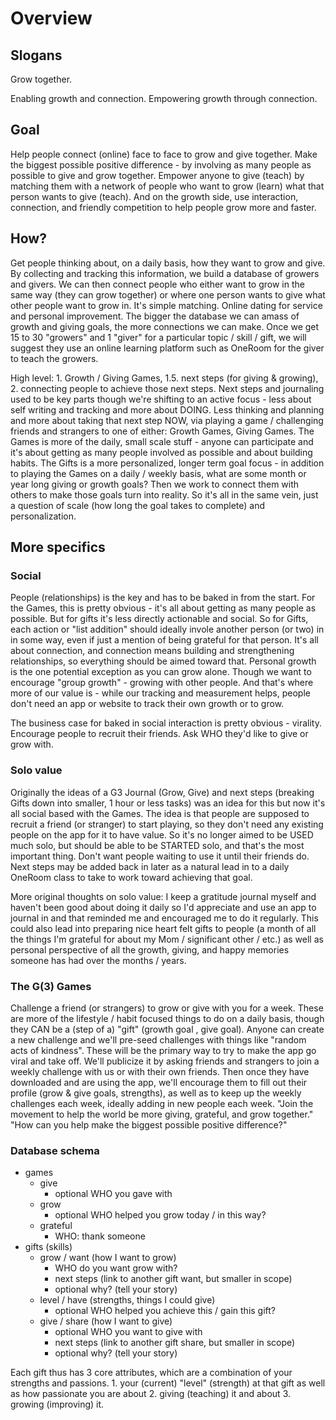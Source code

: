 # Overview


## Slogans

Grow together.

Enabling growth and connection.
Empowering growth through connection.


## Goal

Help people connect (online) face to face to grow and give together.
Make the biggest possible positive difference - by involving as many people
 as possible to give and grow together.
Empower anyone to give (teach) by matching them with a network of people
 who want to grow (learn) what that person wants to give (teach).
And on the growth side, use interaction, connection, and friendly competition
 to help people grow more and faster.


## How?

Get people thinking about, on a daily basis, how they want to grow and give.
 By collecting and tracking this information, we build a database of growers
 and givers. We can then connect people who either want to grow in the same
 way (they can grow together) or where one person wants to give what other
 people want to grow in. It's simple matching. Online dating for service and
 personal improvement. The bigger the database we can amass of growth and
 giving goals, the more connections we can make.
Once we get 15 to 30 "growers" and 1 "giver" for a particular topic / skill
 / gift, we will suggest they use an online learning platform such as OneRoom
 for the giver to teach the growers.

High level: 1. Growth / Giving Games, 1.5. next steps (for giving & growing), 2. connecting
 people to achieve those next steps.
Next steps and journaling used to be key parts though we're shifting to an
 active focus - less about self writing and tracking and more about DOING.
 Less thinking and planning and more about taking that next step NOW, via
 playing a game / challenging friends and strangers to one of either: Growth
 Games, Giving Games.
The Games is more of the daily, small scale stuff - anyone can participate and
 it's about getting as many people involved as possible and about building
 habits. The Gifts is a more personalized, longer term goal focus - in
 addition to playing the Games on a daily / weekly basis, what are some month
 or year long giving or growth goals? Then we work to connect them with others
 to make those goals turn into reality. So it's all in the same vein, just a
 question of scale (how long the goal takes to complete) and personalization.


## More specifics


### Social

People (relationships) is the key and has to be baked in from the start. For
 the Games, this is pretty obvious - it's all about getting as many people as
 possible.
But for gifts it's less directly actionable and social. So for Gifts, each
 action or "list addition" should ideally invole another person (or two) in
 in some way, even if just a mention of being grateful for that person.
 It's all about connection, and connection means building and strengthening
 relationships, so everything should be aimed toward that. Personal growth is
 the one potential exception as you can grow alone. Though we want to encourage
 "group growth" - growing with other people. And that's where more of our value
 is - while our tracking and measurement helps, people don't need an app or
 website to track their own growth or to grow.

The business case for baked in social interaction is pretty obvious - virality.
 Encourage people to recruit their friends. Ask WHO they'd like to give or grow
 with.


### Solo value

Originally the ideas of a G3 Journal (Grow, Give) and next steps
 (breaking Gifts down into smaller, 1 hour or less tasks) was an idea for
 this but now it's all social based with the Games. The idea is that people
 are supposed to recruit a friend (or stranger) to start playing, so they
 don't need any existing people on the app for it to have value. So it's no
 longer aimed to be USED much solo, but should be able to be STARTED solo,
 and that's the most important thing. Don't want people waiting to use it
 until their friends do.
Next steps may be added back in later as a natural lead in to a daily OneRoom
 class to take to work toward achieving that goal.

More original thoughts on solo value:
I keep a gratitude journal myself and haven't been good about doing it daily so
 I'd appreciate and use an app to journal in and that reminded me and encouraged
 me to do it regularly. This could also lead into preparing nice heart felt
 gifts to people (a month of all the things I'm grateful for about my Mom / 
 significant other / etc.) as well as personal perspective of all the growth,
 giving, and happy memories someone has had over the months / years.


### The G(3) Games

Challenge a friend (or strangers) to grow or give with
 you for a week. These are more of the lifestyle / habit focused things to
 do on a daily basis, though they CAN be a (step of a) "gift" (growth goal
 , give goal). Anyone can create a new challenge and we'll pre-seed challenges
 with things like "random acts of kindness".
These will be the primary way to try to make the app go viral and take off.
 We'll publicize it by asking friends and strangers to join a weekly
 challenge with us or with their own friends.
Then once they have downloaded and are using the app, we'll encourage them
 to fill out their profile (grow & give goals, strengths),
 as well as to keep up the weekly challenges each week, ideally adding in
 new people each week. "Join the movement to help the world be more giving, 
 grateful, and grow together." "How can you help make the biggest possible
 positive difference?"


### Database schema

- games
  - give
    - optional WHO you gave with
  - grow
    - optional WHO helped you grow today / in this way?
  - grateful
    - WHO: thank someone
- gifts (skills)
  - grow / want (how I want to grow)
    - WHO do you want grow with?
    - next steps (link to another gift want, but smaller in scope)
    - optional why? (tell your story)
  - level / have (strengths, things I could give)
    - optional WHO helped you achieve this / gain this gift?
  - give / share (how I want to give)
    - optional WHO you want to give with
    - next steps (link to another gift share, but smaller in scope)
    - optional why? (tell your story)

Each gift thus has 3 core attributes, which are a combination of your strengths
 and passions. 1. your (current) "level" (strength) at that gift as well as how
 passionate you are about 2. giving (teaching) it and about 3. growing
 (improving) it.

